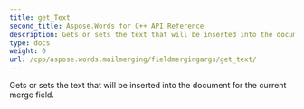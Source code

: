 ```yaml
---
title: get_Text
second_title: Aspose.Words for C++ API Reference
description: Gets or sets the text that will be inserted into the document for the current merge field. 
type: docs
weight: 0
url: /cpp/aspose.words.mailmerging/fieldmergingargs/get_text/
---
```


Gets or sets the text that will be inserted into the document for the current merge field. 

